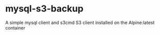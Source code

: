 # mysql-s3-backup
A simple mysql client and  s3cmd S3 client installed on the Alpine:latest container
